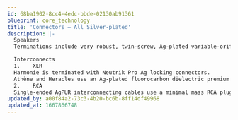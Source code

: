```yaml
---
id: 68ba1902-8cc4-4edc-bbde-02130ab91361
blueprint: core_technology
title: 'Connectors – All Silver-plated'
description: |-
  Speakers
  Terminations include very robust, twin-screw, Ag-plated variable-orifice spades, as well as appropriate high-friction compact or looser extra-large bananas. Standard construction of AgPur Cables incorporates BOTH spades and bananas.

  Interconnects
  1.	XLR
  Harmonie is terminated with Neutrik Pro Ag locking connectors.
  Athène and Heracles use an Ag-plated fluorocarbon dielectric premium XLR. Locking Neutriks are a no-cost substitution for pro or studio use. 
  2.	RCA
  Single-ended AgPUR interconnecting cables use a minimal mass RCA plug made of silver-plated tellurium/copper contacts. This design preserves an all Ag conductor path, providing total signal coherence. Alternatively, locking WBT 0152Ag are used, especially for Pro or studio use.
updated_by: a00f84a2-73c3-4b20-bc6b-8ff14df49968
updated_at: 1667866748
---
```

